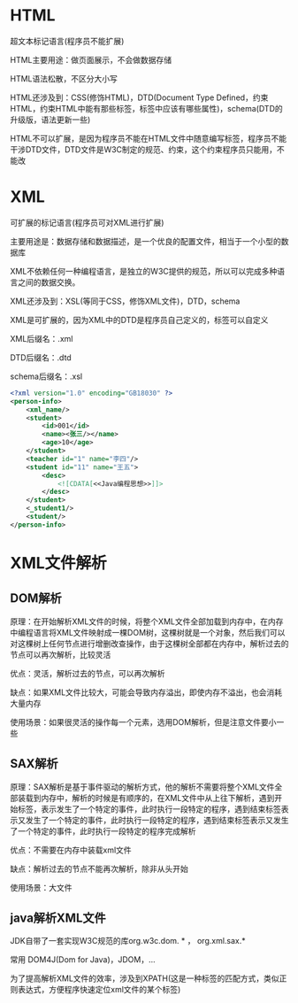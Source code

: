 # HTML

超文本标记语言(程序员不能扩展)

HTML主要用途：做页面展示，不会做数据存储

HTML语法松散，不区分大小写

HTML还涉及到：CSS(修饰HTML)，DTD(Document Type Defined，约束HTML，约束HTML中能有那些标签，标签中应该有哪些属性)，schema(DTD的升级版，语法更新一些)

HTML不可以扩展，是因为程序员不能在HTML文件中随意编写标签，程序员不能干涉DTD文件，DTD文件是W3C制定的规范、约束，这个约束程序员只能用，不能改

# XML

可扩展的标记语言(程序员可对XML进行扩展)

主要用途是：数据存储和数据描述，是一个优良的配置文件，相当于一个小型的数据库

XML不依赖任何一种编程语言，是独立的W3C提供的规范，所以可以完成多种语言之间的数据交换。

XML还涉及到：XSL(等同于CSS，修饰XML文件)，DTD，schema

XML是可扩展的，因为XML中的DTD是程序员自己定义的，标签可以自定义

XML后缀名：.xml

DTD后缀名：.dtd

schema后缀名：.xsl

```xml
<?xml version="1.0" encoding="GB18030" ?>
<person-info>
	<xml_name/>
	<student>
		<id>001</id>
		<name><张三/></name>
		<age>10</age>
	</student>
	<teacher id="1" name="李四"/>
	<student id="11" name="王五">
		<desc>
			<![CDATA[<<Java编程思想>>]]>
		</desc>
	</student>
	<_student1/>
	<student/>
</person-info>
```



# XML文件解析

## DOM解析

原理：在开始解析XML文件的时候，将整个XML文件全部加载到内存中，在内存中编程语言将XML文件映射成一棵DOM树，这棵树就是一个对象，然后我们可以对这棵树上任何节点进行增删改查操作，由于这棵树全部都在内存中，解析过去的节点可以再次解析，比较灵活

优点：灵活，解析过去的节点，可以再次解析

缺点：如果XML文件比较大，可能会导致内存溢出，即使内存不溢出，也会消耗大量内存

使用场景：如果很灵活的操作每一个元素，选用DOM解析，但是注意文件要小一些

## SAX解析

原理：SAX解析是基于事件驱动的解析方式，他的解析不需要将整个XML文件全部装载到内存中，解析的时候是有顺序的，在XML文件中从上往下解析，遇到开始标签，表示发生了一个特定的事件，此时执行一段特定的程序，遇到结束标签表示又发生了一个特定的事件，此时执行一段特定的程序，遇到结束标签表示又发生了一个特定的事件，此时执行一段特定的程序完成解析

优点：不需要在内存中装载xml文件

缺点：解析过去的节点不能再次解析，除非从头开始

使用场景：大文件

## java解析XML文件

JDK自带了一套实现W3C规范的库org.w3c.dom. * ， org.xml.sax.*

常用 DOM4J(Dom for Java)，JDOM，...

为了提高解析XML文件的效率，涉及到XPATH(这是一种标签的匹配方式，类似正则表达式，方便程序快速定位xml文件的某个标签)

